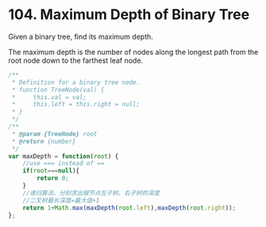 # 104. Maximum Depth of Binary Tree
Given a binary tree, find its maximum depth.

The maximum depth is the number of nodes along the longest path from the root node down to the farthest leaf node.
``` js
/**
 * Definition for a binary tree node.
 * function TreeNode(val) {
 *     this.val = val;
 *     this.left = this.right = null;
 * }
 */
/**
 * @param {TreeNode} root
 * @return {number}
 */
var maxDepth = function(root) {
    //use === instead of ==
    if(root===null){
        return 0;
    }
    //递归算法，分别求出根节点左子树、右子树的深度
    //二叉树最长深度=最大值+1
    return 1+Math.max(maxDepth(root.left),maxDepth(root.right));
};
```